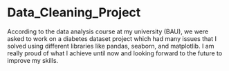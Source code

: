 # Data_Cleaning_Project 
According to the data analysis course at my university (BAU), we were asked to work on a diabetes dataset project which had many issues that I solved using different libraries like pandas, seaborn, and matplotlib. I am really proud of what I achieve until now and looking forward to the future to improve my skills.
